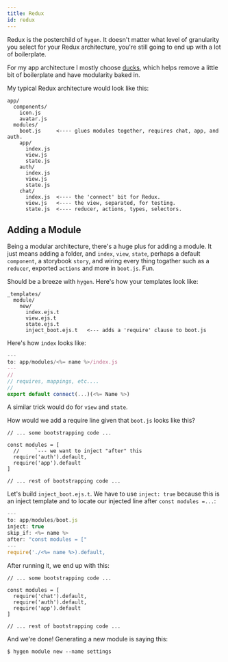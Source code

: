```yaml
---
title: Redux
id: redux
---
```


Redux is the posterchild of `hygen`. It doesn't matter what level of granularity you select for your Redux architecture, you're still going to end up with a lot of boilerplate.

For my app architecture I mostly choose [ducks](https://github.com/erikras/ducks-modular-redux), which helps remove a little bit of boilerplate and have modularity baked in.

My typical Redux architecture would look like this:

```bash{6,15-18}
app/
  components/
    icon.js
    avatar.js
  modules/
    boot.js     <---- glues modules together, requires chat, app, and auth.
    app/
      index.js
      view.js
      state.js
    auth/
      index.js
      view.js
      state.js
    chat/
      index.js  <---- the 'connect' bit for Redux.
      view.js   <---- the view, separated, for testing.
      state.js  <---- reducer, actions, types, selectors.
```

## Adding a Module

Being a modular architecture, there's a huge plus for adding a module. It just means adding a folder, and `index`, `view`, `state`, perhaps a default `component`, a storybook `story`, and wiring every thing togather such as a `reducer`, exported `actions` and more in `boot.js`. Fun.

Should be a breeze with `hygen`. Here's how your templates look like:

```bash{7}
_templates/
  module/
    new/
      index.ejs.t
      view.ejs.t
      state.ejs.t
      inject_boot.ejs.t   <--- adds a 'require' clause to boot.js
```

Here's how `index` looks like:

```javascript
---
to: app/modules/<%= name %>/index.js
---
//
// requires, mappings, etc....
//
export default connect(...)(<%= Name %>)
```

A similar trick would do for `view` and `state`.

How would we add a require line given that `boot.js` looks like this?

```javascript{3}
// ... some bootstrapping code ...

const modules = [
  //     `--- we want to inject "after" this
  require('auth').default,
  require('app').default
]

// ... rest of bootstrapping code ...
```

Let's build `inject_boot.ejs.t`. We have to use `inject: true` because this is an inject template and to locate our injected line after `const modules =...`:

```javascript
---
to: app/modules/boot.js
inject: true
skip_if: <%= name %>
after: "const modules = ["
---
require('./<%= name %>).default,
```

After running it, we end up with this:

```javascript{4}
// ... some bootstrapping code ...

const modules = [
  require('chat').default,
  require('auth').default,
  require('app').default
]

// ... rest of bootstrapping code ...
```

And we're done! Generating a new module is saying this:

```
$ hygen module new --name settings
```

